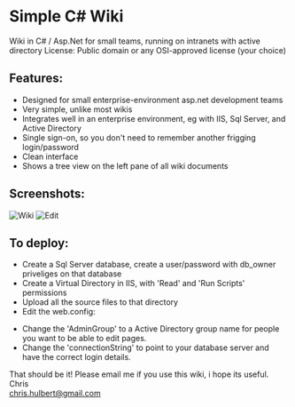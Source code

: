 Simple C# Wiki
==============

Wiki in C# / Asp.Net for small teams, running on intranets with active directory
License: Public domain or any OSI-approved license (your choice)

Features:
---------

* Designed for small enterprise-environment asp.net development teams
* Very simple, unlike most wikis
* Integrates well in an enterprise environment, eg with IIS, Sql Server, and Active Directory
* Single sign-on, so you don't need to remember another frigging login/password
* Clean interface
* Shows a tree view on the left pane of all wiki documents

Screenshots:
------------
![Wiki](http://imgur.com/295Rm.jpg)
![Edit](http://imgur.com/74NCI.jpg)

To deploy:
----------
* Create a Sql Server database, create a user/password with db_owner priveliges on that database
* Create a Virtual Directory in IIS, with 'Read' and 'Run Scripts' permissions
* Upload all the source files to that directory
* Edit the web.config:
 - Change the 'AdminGroup' to a Active Directory group name for people you want to be able to edit pages.
 - Change the 'connectionString' to point to your database server and have the correct login details.

That should be it! Please email me if you use this wiki, i hope its useful.
Chris  
chris.hulbert@gmail.com
